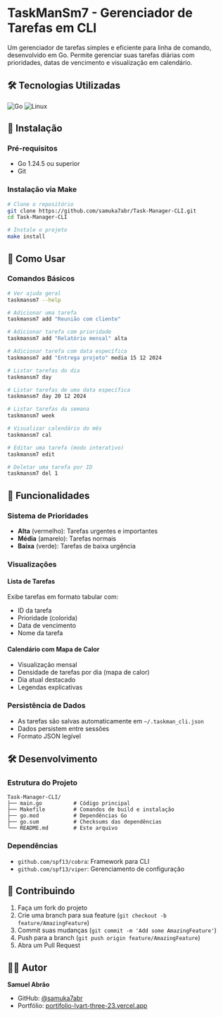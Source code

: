 # TaskManSm7 - Gerenciador de Tarefas em CLI

Um gerenciador de tarefas simples e eficiente para linha de comando, desenvolvido em Go. Permite gerenciar suas tarefas diárias com prioridades, datas de vencimento e visualização em calendário.

## 🛠️ Tecnologias Utilizadas

![Go](https://skillicons.dev/icons?i=go)
![Linux](https://skillicons.dev/icons?i=linux)

## 🚀 Instalação

### Pré-requisitos

- Go 1.24.5 ou superior
- Git

### Instalação via Make

```bash
# Clone o repositório
git clone https://github.com/samuka7abr/Task-Manager-CLI.git
cd Task-Manager-CLI

# Instale o projeto
make install
```

## 📖 Como Usar

### Comandos Básicos

```bash
# Ver ajuda geral
taskmansm7 --help

# Adicionar uma tarefa
taskmansm7 add "Reunião com cliente"

# Adicionar tarefa com prioridade
taskmansm7 add "Relatório mensal" alta

# Adicionar tarefa com data específica
taskmansm7 add "Entrega projeto" media 15 12 2024

# Listar tarefas do dia
taskmansm7 day

# Listar tarefas de uma data específica
taskmansm7 day 20 12 2024

# Listar tarefas da semana
taskmansm7 week

# Visualizar calendário do mês
taskmansm7 cal

# Editar uma tarefa (modo interativo)
taskmansm7 edit

# Deletar uma tarefa por ID
taskmansm7 del 1
```

## 🎨 Funcionalidades

### Sistema de Prioridades
- **Alta** (vermelho): Tarefas urgentes e importantes
- **Média** (amarelo): Tarefas normais
- **Baixa** (verde): Tarefas de baixa urgência

### Visualizações

#### Lista de Tarefas
Exibe tarefas em formato tabular com:
- ID da tarefa
- Prioridade (colorida)
- Data de vencimento
- Nome da tarefa

#### Calendário com Mapa de Calor
- Visualização mensal
- Densidade de tarefas por dia (mapa de calor)
- Dia atual destacado
- Legendas explicativas

### Persistência de Dados
- As tarefas são salvas automaticamente em `~/.taskman_cli.json`
- Dados persistem entre sessões
- Formato JSON legível

## 🛠️ Desenvolvimento

### Estrutura do Projeto
```
Task-Manager-CLI/
├── main.go          # Código principal
├── Makefile         # Comandos de build e instalação
├── go.mod           # Dependências Go
├── go.sum           # Checksums das dependências
└── README.md        # Este arquivo
```

### Dependências
- `github.com/spf13/cobra`: Framework para CLI
- `github.com/spf13/viper`: Gerenciamento de configuração

## 🤝 Contribuindo

1. Faça um fork do projeto
2. Crie uma branch para sua feature (`git checkout -b feature/AmazingFeature`)
3. Commit suas mudanças (`git commit -m 'Add some AmazingFeature'`)
4. Push para a branch (`git push origin feature/AmazingFeature`)
5. Abra um Pull Request

## 👨‍💻 Autor

**Samuel Abrão**
- GitHub: [@samuka7abr](https://github.com/samuka7abr)
- Portfólio: [portifolio-lyart-three-23.vercel.app](https://portifolio-lyart-three-23.vercel.app/)

